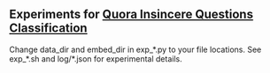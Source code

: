 ## Experiments for [Quora Insincere Questions Classification](https://www.kaggle.com/c/quora-insincere-questions-classification)

Change data_dir and embed_dir in exp_\*.py to your file locations.
See exp_\*.sh and log/\*.json for experimental details.
